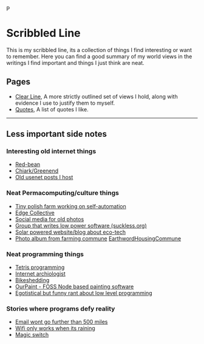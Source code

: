 P
# Scribbled Line
This is my scribbled line, its a collection of things I find interesting or want to remember. Here you can find a good summary of my world views in the writings I find important and things I just think are neat.

## Pages
- [Clear Line](ClearLine.html), A more strictly outlined set of views I hold, along with evidence I use to justify them to myself.
- [Quotes](Quotes.html), A list of quotes I like.
<!-- 
----
## Important things

### Writing that permanently altered me
- [Kae tempest - A book of traps and lessons](traps-and-lessons/) this poetry is genuinely probably the biggest driver behind a lot of my world views. Whole thing should be experienced in one session, somewhere outdoors alone and dark, whether that's sat outside a pub at night with a drink or in a forest.
- [silly, goofy article about football in the future](https://www.sbnation.com/a/17776-football) showed me that you should try to find wonder and whimsy in the everyday and the mundane, and that those things are vital to existing as a human.
- [Contrapoints](https://m.youtube.com/watch?v=RTRT794IQBg) helped me realise how I want to experience love and helped me learn to respect myself, though nowadays I've realised they're a pretty flawed person sometimes
- [CJt](https://m.youtube.com/watch?v=UvYcunuF3Eo)[heX](https://m.youtube.com/watch?v=GZg_36utl2w) helped me work out how to exist in the moment and just actually feel things (the first of the two linked videos, second is a better summary but came out much later)
- [Leon Rosselson](leon-rosselson/) showed me that its okay for life to be messy and imperfect, that we don't need a system to solve every problem and helped me understand what people say when they mean property is theft. He's a bit too radical for me sometimes but that's fine. He's 93 now and only has 3000 or so listeners on spotify. I wish more people knew about his music, there's a lot you can take from it that applies to modern politics.

### Healthy conversation, thought and debate
- [Cory Dransfeldt - Just Enough News](https://coryd.dev/posts/2024/just-enough-news)
- [xxiivv - how to have healthy discorse](https://wiki.xxiivv.com/site/discourse.html)

### The value of other cultures (especially non-scientific, stereotypically "primitive" cultures)
- [Against his-story, Against Leviathan!](http://noblesavagery.blogspot.com/2007/03/fredy-perlmans-against-his-story.html) This is possibly the strongest narrative for properly emotionally integrating this point into your world-view, though the book itself is incredibly biased and a bit unhinged. Would recommend chapter 1 or 23 specifically, 23 especially.
- [Twitter thread on african architecture](https://x.com/Vincredible__/status/1167748981188902914)

### Anti-Growth, Small-Web, Small-Tech
- [Factorio hate-post](https://reincantamentox.substack.com/p/drop-13-divine-automation)
- [The reckless, infinite scope of web browsers](https://drewdevault.com/2020/03/18/Reckless-limitless-scope.html)
- [Fucking webmaster](https://justinjackson.ca/webmaster/)
- [Machines of Loving Grace by Reagan Bird](https://www.clunyjournal.com/p/machines-of-loving-grace) - The utter evisceration of one of my core beliefs through empathetic story-telling
- [Programming is forgetting](http://opentranscripts.org/transcript/programming-forgetting-new-hacker-ethic/) A really amazing critique/rethinking of hacker culture
- [A society that lost focus](https://ploum.net/2024-03-18-lost-focus.html) - A blog post complaining about the attention economy, reading it makes me want to stop owning a phone

### The value of community
- [Transcender manifesto](https://digital-anthropology.me/2019/03/13/a-transcender-manifesto-for-a-world-beyond-capitalism-a-seed/)
- [The sky is falling, we've got this](https://margaretkilljoy.substack.com/p/the-sky-is-falling-weve-got-this)

### The merits of open source
- [Predator drones run linux](https://j3s.sh/thought/drones-run-linux-free-software-isnt-enough.html)
- [The sustainability of the commons](https://ploum.net/2024-07-01-opensource_sustainability.html)
- [How to kill an decentralised network](https://rosia.me:7777/feed/38/entry/1390), a post about how companies purposefully kill off foss software
 -->

____
## Less important side notes

### Interesting old internet things
- [Red-bean](www.red-bean.com)
- [Chiark/Greenend](https://www.chiark.greenend.org.uk/)
- [Old usenet posts I host](UsenetPosts.html)

### Neat Permacomputing/culture things
- [Tiny polish farm working on self-automation](https://www.agrokruh.sk/en/technologia/)
- [Edge Collective](https://edgecollective.io/)
- [Social media for old photos](https://640x480.net/)
- [Group that writes low power software (suckless.org)](https://suckless.org/)
- [Solar powered website/blog about eco-tech](https://solar.lowtechmagazine.com/about/the-solar-website/)
- [Photo album from farming commune](https://www.flickr.com/photos/wheatworm/with/8609393553) [EarthwordHousingCommune](https://earthwormhousingcooperative.org.uk/)

### Neat programming things
- [Tetris programming](https://meatfighter.com/tetromino-computer/index.html)
- [Internet archiologist](http://art.teleportacia.org/olia.html)
- [Bikeshedding](https://bikeshed.com/)
- [OurPaint - FOSS Node based painting software](https://www.wellobserve.com/index.php?post=20221222155743)
- [Egotistical but funny rant about low level programming](https://www.usenix.org/system/files/1311_05-08_mickens.pdf)

### Stories where programs defy reality
- [Email wont go further than 500 miles](500-miles.txt)
- [Wifi only works when its raining](https://predr.ag/blog/wifi-only-works-when-its-raining/)
- [Magic switch](magic-switch.txt)


